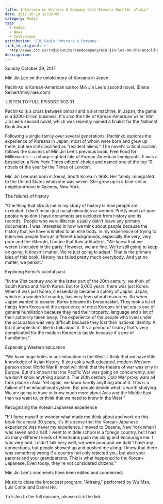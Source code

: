 ```yaml
---
title: Interview on Writers & Company with Eleanor Wachtel (Audio)
date: 2017-10-29 12:00:00
category: Media
tags:
  - Audio
  - News
  - Interviews
attribution: 'CBC Radio: Writers & Company'
link_to_original: >-
  http://www.cbc.ca/radio/writersandcompany/min-jin-lee-on-the-untold-story-of-koreans-in-japan-1.4371100
description:
---
```



Sunday October 29, 2017

Min Jin Lee on the untold story of Koreans in Japan

Pachinko is Korean-American author Min Jin Lee's second novel. (Elena Seibert/minjinlee.com)

 LISTEN TO FULL EPISODE 1:02:01

Pachinko is a cross between pinball and a slot machine. In Japan, the game is a $200-billion business. It's also the title of Korean-American writer Min Jin Lee's second novel, which was recently named a finalist for the National Book Award.

Following a single family over several generations, Pachinko explores the experience of Koreans in Japan, most of whom were born and grew up there, but are still classified as "resident aliens." The novel's critical acclaim follows the success of Min Jin Lee's previous book, Free Food for Millionaires — a sharp-sighted tale of Korean-American immigrants. It was a bestseller, a New York Times editors' choice and named one of the top 10 novels of the year by the Times of London.

Min Jin Lee was born in Seoul, South Korea in 1968. Her family immigrated to the United States when she was seven. She grew up in a blue-collar neighbourhood in Queens, New York.​

The failures of history

"One thing that struck me in my study of history is how people are excluded. I don't mean just racial minorities or women. Pretty much all poor people who don't have documents are excluded from history and its records.  People who were illiterate usually didn't leave any primary documents. I was interested in how we think about people because the history that we have is limited to an elite body. In my experience of trying to interview people from all different backgrounds, especially the very, very poor and the illiterate, I notice that their attitude is, 'We know that we weren't included in the party. However, we are fine. We're still going to keep on going. It doesn't matter. We're just going to adapt.' That is the primary idea of this book. History has failed pretty much everybody. And yet no matter, we persist."

Exploring Korea's painful past

"In the 21st century and in the latter part of the 20th century, we think of South Korea and North Korea. But for 5,000 years, there was just Korea. When it was just Korea, it essentially became a colony of Japan. Japan, which is a wonderful country, has very few natural resources. So when Japan wanted to expand, Korea became its breadbasket. They took a lot of things from Korea and the experience of most Koreans of that era is one of general humiliation because they had their property, language and a lot of their authority taken away. The experience of the people who lived under the occupation was very difficult because they lost their national identity. A lot of people don't like to talk about it. It's a period of history that's very complicated for the modern Korean to tackle because it's one of humiliation."

Expanding Western education

"We have huge holes in our education in the West. I think that we have little knowledge of Asian history. If you ask a well-educated, modern Western person about World War II, most will think that the theatre of war was only in Europe. But it's known that the Pacific War was going on concurrently, and we don't know anything about it. The 20th century Cold War proxy wars all took place in Asia. Yet again, we know hardly anything about it. This is a failure of the educational system. But people decide what is worth studying. We are going to have to know much more about Asia and the Middle East than we want to, or think that we need to know in the West."

Recognizing the Korean Japanese experience

"If I force myself to wonder what made me think about and work on this book for almost 30 years, it's this sense that the Korean-Japanese experience was never my experience. I moved to Queens, New York when I was seven and a half. I went to middle school in a foreign country, but I had so many different kinds of Americans push me along and encourage me. I was very odd. I didn't talk very well, we were poor and we didn't have any connections, but people showed up and pushed me along. I knew that there was something wrong if a country not only rejected you, but also your parents and your grandparents. This is what happened to the Korean-Japanese. Even today, they're not considered citizens."

Min Jin Lee's comments have been edited and condensed.

Music to close the broadcast program: "Arirang," performed by Wu Man, Luis Conte and Daniel Ho.

To listen to the full episode, please click the link.
